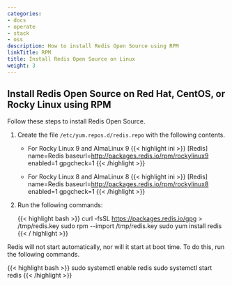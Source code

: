 ```yaml
---
categories:
- docs
- operate
- stack
- oss
description: How to install Redis Open Source using RPM
linkTitle: RPM
title: Install Redis Open Source on Linux
weight: 3
---
```


## Install Redis Open Source on Red Hat, CentOS, or Rocky Linux using RPM

Follow these steps to install Redis Open Source.

1. Create the file `/etc/yum.repos.d/redis.repo` with the following contents.

    - For Rocky Linux 9 and AlmaLinux 9
    {{< highlight ini >}}
    [Redis]
    name=Redis
    baseurl=http://packages.redis.io/rpm/rockylinux9
    enabled=1
    gpgcheck=1
    {{< /highlight >}}

    - For Rocky Linux 8 and AlmaLinux 8
    {{< highlight ini >}}
    [Redis]
    name=Redis
    baseurl=http://packages.redis.io/rpm/rockylinux8
    enabled=1
    gpgcheck=1
    {{< /highlight >}}

2. Run the following commands:

    {{< highlight bash >}}
    curl -fsSL https://packages.redis.io/gpg > /tmp/redis.key
    sudo rpm --import /tmp/redis.key
    sudo yum install redis
    {{< / highlight >}}

Redis will not start automatically, nor will it start at boot time. To do this, run the following commands.

{{< highlight bash >}}
sudo systemctl enable redis
sudo systemctl start redis
{{< /highlight >}}
